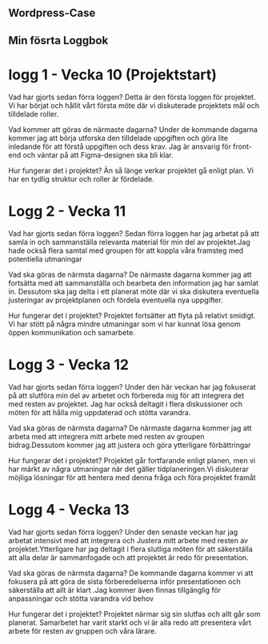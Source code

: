 ##  Wordpress-Case

## Min fösrta Loggbok
# logg 1 - Vecka 10 (Projektstart)
 
Vad har gjorts sedan förra loggen? Detta är den första loggen för projektet. Vi har  börjat och hållit vårt första möte där vi diskuterade projektets mål och tilldelade roller.

Vad kommer att göras de närmaste dagarna? Under de kommande dagarna kommer jag att börja utforska den tilldelade uppgiften och göra lite inledande  för att  förstå uppgiften och dess krav. Jag är ansvarig för front-end och väntar på att Figma-designen ska bli klar.

Hur fungerar det i projektet? Än så länge verkar projektet gå enligt plan. Vi har en tydlig struktur och roller är fördelade.

 # Logg 2 - Vecka 11
 
Vad har gjorts sedan förra loggen?
Sedan förra loggen har jag arbetat på att samla in och sammanställa relevanta material för min del av projektet.Jag hade också flera samtal med groupen för att koppla våra framsteg med potentiella utmaningar

Vad ska göras de närmsta dagarna?
De närmaste dagarna kommer jag att fortsätta med att sammanställa och bearbeta den information jag har samlat in. Dessutom ska jag delta i ett planerat möte där vi ska diskutera eventuella justeringar av projektplanen och fördela eventuella nya uppgifter.

Hur fungerar det i projektet?
Projektet fortsätter att flyta på relativt smidigt. Vi har stött på några mindre utmaningar som vi har kunnat lösa genom öppen kommunikation och samarbete.

# Logg 3 - Vecka 12

Vad har gjorts sedan förra loggen?
Under den här veckan har jag fokuserat på att slutföra min del av arbetet och förbereda mig för att integrera det med resten av projektet. Jag har också deltagit i flera diskussioner och möten för att hålla mig uppdaterad och stötta varandra.

Vad ska göras de närmsta dagarna?
De närmaste dagarna kommer jag att arbeta med att integrera mitt arbete med resten av groupen bidrag.Dessutom kommer jag att justera och göra ytterligare förbättringar

Hur fungerar det i projektet?
Projektet går fortfarande enligt planen, men vi har märkt av några utmaningar när det gäller tidplaneringen.Vi diskuterar möjliga lösningar för att hentera med denna fråga och föra projektet framåt


# Logg 4 - Vecka 13
Vad har gjorts sedan förra loggen?
Under den senaste veckan har jag arbetat intensivt med att integrera och Justera mitt arbete med resten av projektet.Ytterligare har jag deltagit i flera slutliga möten för att säkerställa att alla delar är sammanfogade och att projektet är redo för presentation.

Vad ska göras de närmsta dagarna?
De kommande dagarna kommer vi att fokusera på att göra de sista förberedelserna inför presentationen och säkerställa att allt är klart .Jag kommer även finnas tillgänglig för anpassningar och stötta varandra vid behov

Hur fungerar det i projektet?
Projektet närmar sig sin slutfas och allt går som planerat. Samarbetet har varit starkt och vi är alla redo att presentera vårt arbete för resten av gruppen och våra lärare.






